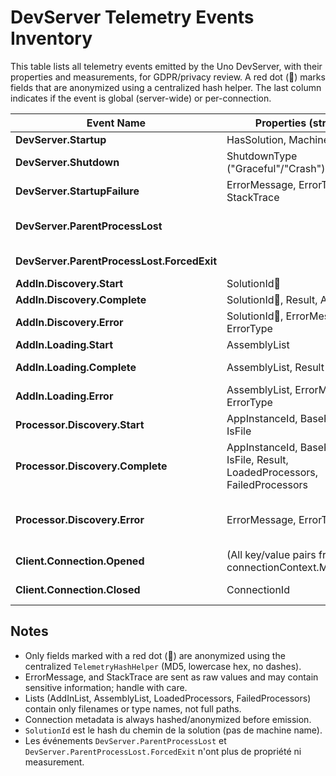 # DevServer Telemetry Events Inventory

This table lists all telemetry events emitted by the Uno DevServer, with their properties and measurements, for GDPR/privacy review. A red dot (🔴) marks fields that are anonymized using a centralized hash helper. The last column indicates if the event is global (server-wide) or per-connection.

| Event Name                                 | Properties (string)                                                           | Measurements (double)                                                         | Sensitive / Notes                                                                       | Scope          |
|--------------------------------------------|-------------------------------------------------------------------------------|-------------------------------------------------------------------------------|-----------------------------------------------------------------------------------------|----------------|
| **DevServer.Startup**                      | HasSolution, MachineName🔴                                                    |                                                                               | MachineName🔴 is anonymized                                                             | Global         |
| **DevServer.Shutdown**                     | ShutdownType ("Graceful"/"Crash")                                             | UptimeSeconds                                                                 |                                                                                         | Global         |
| **DevServer.StartupFailure**               | ErrorMessage, ErrorType, StackTrace                                           | UptimeSeconds                                                                 | ErrorMessage/StackTrace may be sensitive (not anonymized)                               | Global         |
| **DevServer.ParentProcessLost**            |                                                                               |                                                                               | Emitted when parent process is lost, graceful shutdown is attempted. No properties.     | Global         |
| **DevServer.ParentProcessLost.ForcedExit** |                                                                               |                                                                               | Emitted if forced exit after graceful shutdown timeout. No properties.                  | Global         |
| **AddIn.Discovery.Start**                  | SolutionId🔴                                                                  |                                                                               | SolutionId🔴 = hash(solution path)                                                      | Global         |
| **AddIn.Discovery.Complete**               | SolutionId🔴, Result, AddInList                                               | AddInCount, DurationMs                                                        | AddInList: filenames only                                                               | Global         |
| **AddIn.Discovery.Error**                  | SolutionId🔴, ErrorMessage, ErrorType                                         | DurationMs                                                                    | ErrorMessage may be sensitive (not anonymized)                                          | Global         |
| **AddIn.Loading.Start**                    | AssemblyList                                                                  |                                                                               | AssemblyList: filenames only                                                            | Global         |
| **AddIn.Loading.Complete**                 | AssemblyList, Result                                                          | DurationMs, FailedAssemblies                                                  |                                                                                         | Global         |
| **AddIn.Loading.Error**                    | AssemblyList, ErrorMessage, ErrorType                                         | DurationMs, FailedAssemblies                                                  | ErrorMessage may be sensitive (not anonymized)                                          | Global         |
| **Processor.Discovery.Start**              | AppInstanceId, BasePath🔴, IsFile                                             |                                                                               | BasePath🔴 is anonymized                                                                | Per-connection |
| **Processor.Discovery.Complete**           | AppInstanceId, BasePath🔴, IsFile, Result, LoadedProcessors, FailedProcessors | DurationMs, AssembliesProcessed, ProcessorsLoadedCount, ProcessorsFailedCount | BasePath🔴 is anonymized; LoadedProcessors/FailedProcessors: comma-separated type names | Per-connection |
| **Processor.Discovery.Error**              | ErrorMessage, ErrorType                                                       | DurationMs, AssembliesCount, ProcessorsLoadedCount, ProcessorsFailedCount     | ErrorMessage may be sensitive (not anonymized)                                          | Per-connection |
| **Client.Connection.Opened**               | (All key/value pairs from connectionContext.Metadata)🔴                       |                                                                               | Metadata fields are anonymized                                                          | Per-connection |
| **Client.Connection.Closed**               | ConnectionId                                                                  | DurationSeconds                                                               |                                                                                         | Per-connection |

## Notes
- Only fields marked with a red dot (🔴) are anonymized using the centralized `TelemetryHashHelper` (MD5, lowercase hex, no dashes).
- ErrorMessage, and StackTrace are sent as raw values and may contain sensitive information; handle with care.
- Lists (AddInList, AssemblyList, LoadedProcessors, FailedProcessors) contain only filenames or type names, not full paths.
- Connection metadata is always hashed/anonymized before emission.
- `SolutionId` est le hash du chemin de la solution (pas de machine name).
- Les événements `DevServer.ParentProcessLost` et `DevServer.ParentProcessLost.ForcedExit` n'ont plus de propriété ni measurement.
